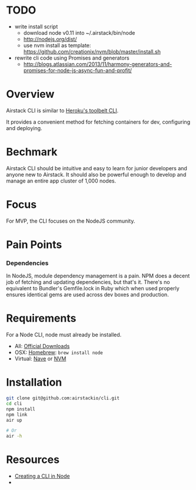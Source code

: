 # TODO

- write install script
  - download node v0.11 into ~/.airstack/bin/node
  - http://nodejs.org/dist/
  - use nvm install as template: https://github.com/creationix/nvm/blob/master/install.sh
- rewrite cli code using Promises and generators
  - http://blogs.atlassian.com/2013/11/harmony-generators-and-promises-for-node-js-async-fun-and-profit/



# Overview

Airstack CLI is similar to [Heroku's toolbelt CLI](https://toolbelt.heroku.com/).

It provides a convenient method for fetching containers for dev, configuring and deploying.


# Bechmark

Airstack CLI should be intuitive and easy to learn for junior developers and anyone new to Airstack.
It should also be powerful enough to develop and manage an entire app cluster of 1,000 nodes.


# Focus

For MVP, the CLI focuses on the NodeJS community.


# Pain Points

### Dependencies

In NodeJS, module dependency management is a pain. NPM does a decent job of fetching and updating dependencies,
but that's it. There's no equivalent to Bundler's Gemfile.lock in Ruby which when used properly ensures
identical gems are used across dev boxes and production.


# Requirements

For a Node CLI, node must already be installed.

* All: [Official Downloads](http://nodejs.org/download/)
* OSX: [Homebrew](http://brew.sh/): `brew install node`
* Virtual: [Nave](https://github.com/isaacs/nave) or [NVM](https://github.com/creationix/nvm)


# Installation

```bash
git clone git@github.com:airstackio/cli.git
cd cli
npm install
npm link
air up

# Or
air -h
```


# Resources

* [Creating a CLI in Node](http://michaelbrooks.ca/deck/jsconf2013/)
*
